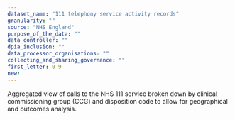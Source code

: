 ```yaml
---
dataset_name: "111 telephony service activity records"
granularity: ""
source: "NHS England"
purpose_of_the_data: ""
data_controller: ""
dpia_inclusion: ""
data_processor_organisations: ""
collecting_and_sharing_governance: ""
first_letter: 0-9
new: 
---
```

Aggregated view of calls to the NHS 111 service broken down by clinical commissioning group (CCG) and disposition code to allow for geographical and outcomes analysis.